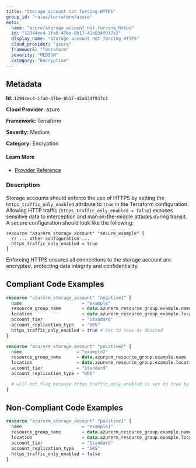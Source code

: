 ```yaml
---
title: "Storage account not forcing HTTPS"
group_id: "rules/terraform/azure"
meta:
  name: "azure/storage_account_not_forcing_https"
  id: "12944ec4-1fa0-47be-8b17-42a034f937c2"
  display_name: "Storage account not forcing HTTPS"
  cloud_provider: "azure"
  framework: "Terraform"
  severity: "MEDIUM"
  category: "Encryption"
---
```

## Metadata

**Id:** `12944ec4-1fa0-47be-8b17-42a034f937c2`

**Cloud Provider:** azure

**Framework:** Terraform

**Severity:** Medium

**Category:** Encryption

#### Learn More

 - [Provider Reference](https://registry.terraform.io/providers/hashicorp/azurerm/latest/docs/resources/storage_account#https_traffic_only_enabled-1)

### Description

 Storage accounts should enforce the use of HTTPS by setting the `https_traffic_only_enabled` attribute to `true` in the Terraform configuration. Allowing HTTP traffic (`https_traffic_only_enabled = false`) exposes sensitive data to interception and man-in-the-middle attacks during transit. A secure configuration should look like the following:

```
resource "azurerm_storage_account" "secure_example" {
  // ... other configuration ...
  https_traffic_only_enabled = true
}
```

Enforcing HTTPS ensures all connections to the storage account are encrypted, protecting data integrity and confidentiality.


## Compliant Code Examples
```terraform
resource "azurerm_storage_account" "negative1" {
  name                       = "example"
  resource_group_name        = data.azurerm_resource_group.example.name
  location                   = data.azurerm_resource_group.example.location
  account_tier               = "Standard"
  account_replication_type   = "GRS"
  https_traffic_only_enabled = true # Set to true as desired
}

```

```terraform
resource "azurerm_storage_account" "positive2" {
  name                     = "example2"
  resource_group_name      = data.azurerm_resource_group.example.name
  location                 = data.azurerm_resource_group.example.location
  account_tier             = "Standard"
  account_replication_type = "GRS"

  # will not flag because https_traffic_only_enabled is set to true by default so we do not error
}

```
## Non-Compliant Code Examples
```terraform
resource "azurerm_storage_account" "positive1" {
  name                       = "example1"
  resource_group_name        = data.azurerm_resource_group.example.name
  location                   = data.azurerm_resource_group.example.location
  account_tier               = "Standard"
  account_replication_type   = "GRS"
  https_traffic_only_enabled = false
}

```